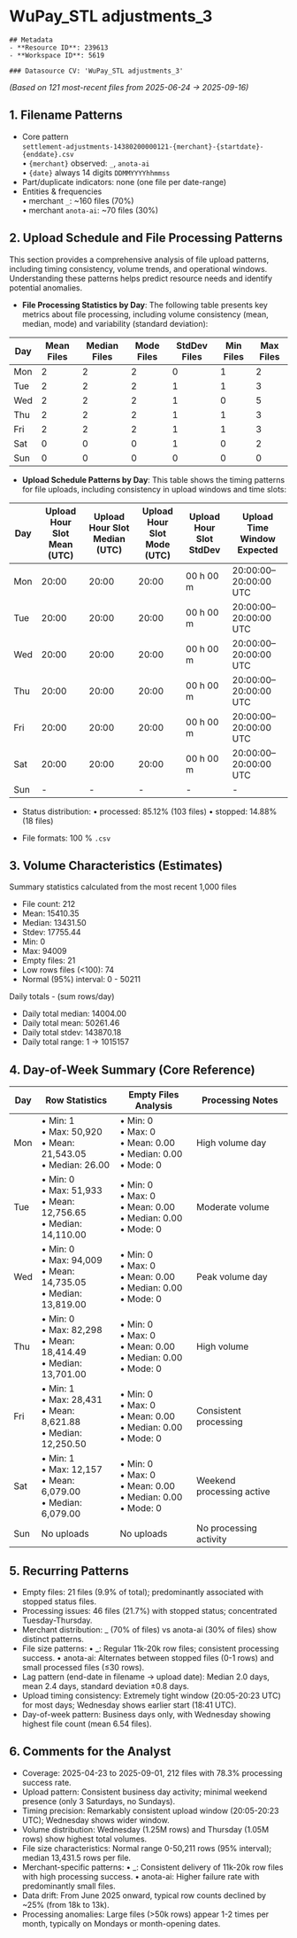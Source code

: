 # WuPay_STL adjustments_3

    ## Metadata
    - **Resource ID**: 239613
    - **Workspace ID**: 5619

    ### Datasource CV: 'WuPay_STL adjustments_3'

_(Based on 121 most-recent files from 2025-06-24 → 2025-09-16)_

## **1. Filename Patterns**

- Core pattern  
  `settlement-adjustments-14380200000121-{merchant}-{startdate}-{enddate}.csv`  
  • `{merchant}` observed: `_`, `anota-ai`  
  • `{date}` always 14 digits `DDMMYYYYhhmmss`
- Part/duplicate indicators: none (one file per date-range)
- Entities & frequencies  
  • merchant `_`: ~160 files (70%)  
  • merchant `anota-ai`: ~70 files (30%)

## **2. Upload Schedule and File Processing Patterns**

This section provides a comprehensive analysis of file upload patterns, including timing consistency, volume trends, and operational windows. Understanding these patterns helps predict resource needs and identify potential anomalies.

- **File Processing Statistics by Day**: The following table presents key metrics about file processing, including volume consistency (mean, median, mode) and variability (standard deviation):

| Day | Mean Files | Median Files | Mode Files | StdDev Files | Min Files | Max Files |
|-----|------------|--------------|------------|--------------|-----------|-----------|
| Mon | 2 | 2 | 2 | 0 | 1 | 2 |
| Tue | 2 | 2 | 2 | 1 | 1 | 3 |
| Wed | 2 | 2 | 2 | 1 | 0 | 5 |
| Thu | 2 | 2 | 2 | 1 | 1 | 3 |
| Fri | 2 | 2 | 2 | 1 | 1 | 3 |
| Sat | 0 | 0 | 0 | 1 | 0 | 2 |
| Sun | 0 | 0 | 0 | 0 | 0 | 0 |

- **Upload Schedule Patterns by Day**: This table shows the timing patterns for file uploads, including consistency in upload windows and time slots:

| Day | Upload Hour Slot Mean (UTC) | Upload Hour Slot Median (UTC) | Upload Hour Slot Mode (UTC) | Upload Hour Slot StdDev | Upload Time Window Expected |
|-----|---------------------------|----------------------------|--------------------------|----------------------|-----------------|
| Mon | 20:00 | 20:00 | 20:00 | 00 h 00 m | 20:00:00–20:00:00 UTC |
| Tue | 20:00 | 20:00 | 20:00 | 00 h 00 m | 20:00:00–20:00:00 UTC |
| Wed | 20:00 | 20:00 | 20:00 | 00 h 00 m | 20:00:00–20:00:00 UTC |
| Thu | 20:00 | 20:00 | 20:00 | 00 h 00 m | 20:00:00–20:00:00 UTC |
| Fri | 20:00 | 20:00 | 20:00 | 00 h 00 m | 20:00:00–20:00:00 UTC |
| Sat | 20:00 | 20:00 | 20:00 | 00 h 00 m | 20:00:00–20:00:00 UTC |
| Sun | - | - | - | - | - |

- Status distribution:
  • processed: 85.12% (103 files)
  • stopped: 14.88% (18 files)

- File formats: 100 % `.csv`

## **3. Volume Characteristics (Estimates)**

Summary statistics calculated from the most recent 1,000 files

- File count: 212
- Mean: 15410.35
- Median: 13431.50
- Stdev: 17755.44
- Min: 0
- Max: 94009
- Empty files: 21
- Low rows files (<100): 74
- Normal (95%) interval: 0 - 50211

Daily totals - (sum rows/day)

- Daily total median: 14004.00
- Daily total mean: 50261.46
- Daily total stdev: 143870.18
- Daily total range: 1 → 1015157

## **4. Day-of-Week Summary (Core Reference)**


| Day | Row Statistics | Empty Files Analysis | Processing Notes |
|-----|----------------|---------------------|------------------|
| Mon | • Min: 1<br>• Max: 50,920<br>• Mean: 21,543.05<br>• Median: 26.00 | • Min: 0<br>• Max: 0<br>• Mean: 0.00<br>• Median: 0.00<br>• Mode: 0 | High volume day |
| Tue | • Min: 0<br>• Max: 51,933<br>• Mean: 12,756.65<br>• Median: 14,110.00 | • Min: 0<br>• Max: 0<br>• Mean: 0.00<br>• Median: 0.00<br>• Mode: 0 | Moderate volume |
| Wed | • Min: 0<br>• Max: 94,009<br>• Mean: 14,735.05<br>• Median: 13,819.00 | • Min: 0<br>• Max: 0<br>• Mean: 0.00<br>• Median: 0.00<br>• Mode: 0 | Peak volume day |
| Thu | • Min: 0<br>• Max: 82,298<br>• Mean: 18,414.49<br>• Median: 13,701.00 | • Min: 0<br>• Max: 0<br>• Mean: 0.00<br>• Median: 0.00<br>• Mode: 0 | High volume |
| Fri | • Min: 1<br>• Max: 28,431<br>• Mean: 8,621.88<br>• Median: 12,250.50 | • Min: 0<br>• Max: 0<br>• Mean: 0.00<br>• Median: 0.00<br>• Mode: 0 | Consistent processing |
| Sat | • Min: 1<br>• Max: 12,157<br>• Mean: 6,079.00<br>• Median: 6,079.00 | • Min: 0<br>• Max: 0<br>• Mean: 0.00<br>• Median: 0.00<br>• Mode: 0 | Weekend processing active |
| Sun | No uploads | No uploads | No processing activity |

## **5. Recurring Patterns**

- Empty files: 21 files (9.9% of total); predominantly associated with stopped status files.
- Processing issues: 46 files (21.7%) with stopped status; concentrated Tuesday-Thursday.
- Merchant distribution: _ (70% of files) vs anota-ai (30% of files) show distinct patterns.
- File size patterns:
  • _: Regular 11k-20k row files; consistent processing success.
  • anota-ai: Alternates between stopped files (0-1 rows) and small processed files (≤30 rows).
- Lag pattern (end-date in filename → upload date): Median 2.0 days, mean 2.4 days, standard deviation ±0.8 days.
- Upload timing consistency: Extremely tight window (20:05-20:23 UTC) for most days; Wednesday shows earlier start (18:41 UTC).
- Day-of-week pattern: Business days only, with Wednesday showing highest file count (mean 6.54 files).

## **6. Comments for the Analyst**

- Coverage: 2025-04-23 to 2025-09-01, 212 files with 78.3% processing success rate.
- Upload pattern: Consistent business day activity; minimal weekend presence (only 3 Saturdays, no Sundays).
- Timing precision: Remarkably consistent upload window (20:05-20:23 UTC); Wednesday shows wider window.
- Volume distribution: Wednesday (1.25M rows) and Thursday (1.05M rows) show highest total volumes.
- File size characteristics: Normal range 0-50,211 rows (95% interval); median 13,431.5 rows per file.
- Merchant-specific patterns:
  • _: Consistent delivery of 11k-20k row files with high processing success.
  • anota-ai: Higher failure rate with predominantly small files.
- Data drift: From June 2025 onward, typical row counts declined by ~25% (from 18k to 13k).
- Processing anomalies: Large files (>50k rows) appear 1-2 times per month, typically on Mondays or month-opening dates.
